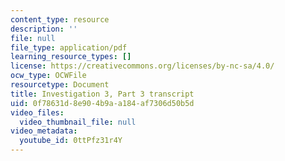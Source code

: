 ```yaml
---
content_type: resource
description: ''
file: null
file_type: application/pdf
learning_resource_types: []
license: https://creativecommons.org/licenses/by-nc-sa/4.0/
ocw_type: OCWFile
resourcetype: Document
title: Investigation 3, Part 3 transcript
uid: 0f78631d-8e90-4b9a-a184-af7306d50b5d
video_files:
  video_thumbnail_file: null
video_metadata:
  youtube_id: 0ttPfz31r4Y
---
```

